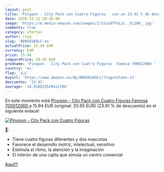 ```yaml
---
layout: post
title: 'Pinypon - City Pack con Cuatro Figuras   con un 23.91 % de descuento'
date: 2020-12-22 20:26:00
image: 'https://m.media-amazon.com/images/I/51uc0fFnLzL._SL200_.jpg'
comments: true
category: ofertas
author: ring
slug: 'B00SN1W3LC-es'
actualPrice: 15.94 EUR
currency: EUR
price: 15.94
comparePrice: 20.95 EUR
prodname: 'Pinypon - City Pack con Cuatro Figuras  Famosa 700012060 '
country: 'es'
flag: '🇪🇸'
buyurl: 'https://www.amazon.es/dp/B00SN1W3LC/?tag=tolees-21'
descuento: '23.91'
average: '14.918823529411764'
---
```


En este momento está [Pinypon - City Pack con Cuatro Figuras  Famosa 700012060 ](https://www.amazon.es/dp/B00SN1W3LC/?tag=tolees-21) a 15.94 EUR (original: 20.95 EUR) (23.91 %  de descuento) en el siguiente enlace!

[![Pinypon - City Pack con Cuatro Figuras  ](https://m.media-amazon.com/images/I/51uc0fFnLzL._SL200_.jpg)](https://www.amazon.es/dp/B00SN1W3LC/?tag=tolees-21)

🔎:

- Tiene cuatro figuras diferentes y dos mascotas
- Favorece el desarrollo motriz, intelectual, sensitivo
- Estimula el ritmo, la atención y la imaginación
- El interior de una cajita que simula un centro comercial

[Aquí!!!](https://www.amazon.es/dp/B00SN1W3LC/?tag=tolees-21)

